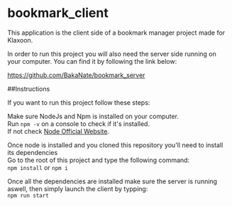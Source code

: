 # bookmark_client

This application is the client side of a bookmark manager project made for Klaxoon.

In order to run this project you will also need the server side running on your computer. You can find it by following the link below:

https://github.com/BakaNate/bookmark_server

##Instructions

If you want to run this project follow these steps:

Make sure NodeJs and Npm is installed on your computer.<br/>
Run ``npm -v`` on a console to check if it's installed.<br/>
If not check [Node Official Website](https://nodejs.org/en/).

Once node is installed and you cloned this repository you'll need to install its dependencies<br/>
Go to the root of this project and type the following command:<br/>
``npm install`` or ``npm i``

Once all the dependencies are installed make sure the server is running aswell, then simply launch the client by typping:<br/>
``npm run start``
